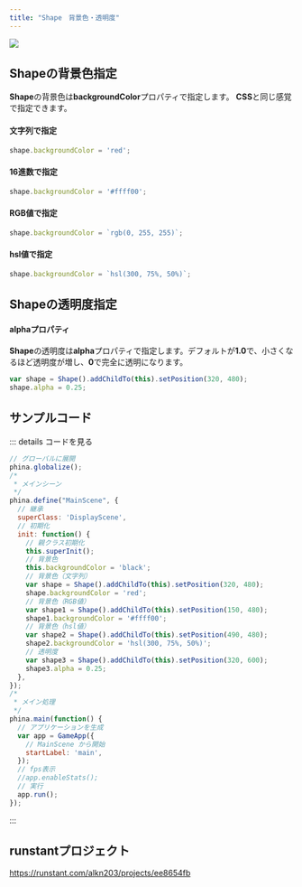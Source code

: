 ```yaml
---
title: "Shape　背景色・透明度"
---
```


![](https://storage.googleapis.com/zenn-user-upload/2medybekhzw1qszm851k3tfnncyd)

## Shapeの背景色指定

**Shape**の背景色は**backgroundColor**プロパティで指定します。 **CSS**と同じ感覚で指定できます。

#### 文字列で指定
```js
shape.backgroundColor = 'red';
```

#### 16進数で指定
```js
shape.backgroundColor = '#ffff00';
```

#### RGB値で指定
```js
shape.backgroundColor = `rgb(0, 255, 255)`;
```
#### hsl値で指定
```js
shape.backgroundColor = `hsl(300, 75%, 50%)`;
```

## Shapeの透明度指定
#### alphaプロパティ
**Shape**の透明度は**alpha**プロパティで指定します。デフォルトが**1.0**で、小さくなるほど透明度が増し、**0**で完全に透明になります。

```js
var shape = Shape().addChildTo(this).setPosition(320, 480);
shape.alpha = 0.25;
```

## サンプルコード
::: details コードを見る
```js
// グローバルに展開
phina.globalize();
/*
 * メインシーン
 */
phina.define("MainScene", {
  // 継承
  superClass: 'DisplayScene',
  // 初期化
  init: function() {
    // 親クラス初期化
    this.superInit();
    // 背景色
    this.backgroundColor = 'black';
    // 背景色（文字列）
    var shape = Shape().addChildTo(this).setPosition(320, 480);
    shape.backgroundColor = 'red';
    // 背景色（RGB値）
    var shape1 = Shape().addChildTo(this).setPosition(150, 480);
    shape1.backgroundColor = '#ffff00';
    // 背景色（hsl値）
    var shape2 = Shape().addChildTo(this).setPosition(490, 480);
    shape2.backgroundColor = 'hsl(300, 75%, 50%)';
    // 透明度
    var shape3 = Shape().addChildTo(this).setPosition(320, 600);
    shape3.alpha = 0.25;
  },
});
/*
 * メイン処理
 */
phina.main(function() {
  // アプリケーションを生成
  var app = GameApp({
    // MainScene から開始
    startLabel: 'main',
  });
  // fps表示
  //app.enableStats();
  // 実行
  app.run();
});
```
:::

## runstantプロジェクト
https://runstant.com/alkn203/projects/ee8654fb
